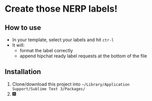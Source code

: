 # Create those NERP labels!

## How to use
- In your template, select your labels and hit `ctr-l`
- It will:
	- format the label correctly
	- append hipchat ready label requests at the bottom of the file

## Installation
1. Clone/download this project into `~/Library/Application Support/Sublime Text 3/Packages/`
2. 🎆